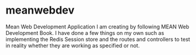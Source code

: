 # meanwebdev
Mean Web Development Application I am creating by following MEAN Web Development Book. 
I have done a few things on my own such as implementing the Redis Session store and the routes and controllers to test in reality whether they are working as specified or not.  
